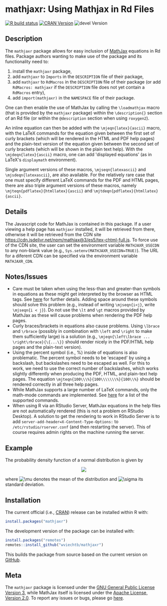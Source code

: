 mathjaxr: Using Mathjax in Rd Files
===================================

[![R build status](https://github.com/wviechtb/mathjaxr/workflows/R-CMD-check/badge.svg)](https://github.com/wviechtb/mathjaxr/actions)
[![CRAN Version](https://www.r-pkg.org/badges/version/mathjaxr)](https://CRAN.R-project.org/package=mathjaxr)
![devel Version](https://img.shields.io/badge/devel-1.5--3-brightgreen.svg)

## Description

The `mathjaxr` package allows for easy inclusion of [MathJax](https://www.mathjax.org/) equations in Rd files. Package authors wanting to make use of the package and its functionality need to:

1. install the `mathjaxr` package,
2. add `mathjaxr` to `Imports` in the `DESCRIPTION` file of their package,
3. add `mathjaxr` to `RdMacros` in the `DESCRIPTION` file of their package (or add `RdMacros: mathjaxr` if the `DESCRIPTION` file does not yet contain a `RdMacros` entry),
4. add `import(mathjaxr)` in the `NAMESPACE` file of their package.

One can then enable the use of MathJax by calling the `\loadmathjax` macro (that is provided by the `mathjaxr` package) within the `\description{}` section of an Rd file (or within the `@description` section when using `roxygen2`).

An inline equation can then be added with the `\mjeqn{latex}{ascii}` macro, with the LaTeX commands for the equation given between the first set of curly brackets (which will be rendered in the HTML and PDF help pages) and the plain-text version of the equation given between the second set of curly brackets (which will be shown in the plain text help). With the `\mjdeqn{latex}{ascii}` macro, one can add 'displayed equations' (as in LaTeX's `displaymath` environment).

Single argument versions of these macros, `\mjseqn{latexascii}` and `\mjsdeqn{latexascii}`, are also available. For the relatively rare case that one must specify different LaTeX commands for the PDF and HTML pages, there are also triple argument versions of these macros, namely `\mjteqn{pdflatex}{htmllatex}{ascii}` and `\mjtdeqn{pdflatex}{htmllatex}{ascii}`.

## Details

The Javascript code for MathJax is contained in this package. If a user viewing a help page has `mathjaxr` installed, it will be retrieved from there, otherwise it will be retrieved from the CDN site https://cdn.jsdelivr.net/npm/mathjax@3/es5/tex-chtml-full.js. To force use of the CDN site, the user can set the environment variable `MATHJAXR_USECDN` to any non-blank value (e.g., `Sys.setenv(MATHJAXR_USECDN=TRUE)`). The URL for a diferent CDN can be specified via the environment variable `MATHJAXR_CDN`.

## Notes/Issues

- Care must be taken when using the less-than and greater-than symbols in equations as these might get interpreted by the browser as HTML tags. See [here](https://docs.mathjax.org/en/latest/input/tex/html.html) for further details. Adding space around these symbols should solve this problem (e.g., instead of writing `\mjseqn{i<j}`, write `\mjseqn{i < j}`). Do not use the `\lt` and `\gt` macros provided by MathJax as these will cause problems when rendering the PDF help pages.
- Curly braces/brackets in equations also cause problems. Using `\lbrace` and `\rbrace` (possibly in combination with `\left` and `\right` to make them sufficiently large) is a solution (e.g., `\mjeqn{\left\lbrace ... \right\rbrace}{\{...\}}` should render nicely in the PDF/HTML help pages and the plain-text version).
- Using the percent symbol (i.e., %) inside of equations is also problematic. The percent symbol needs to be 'escaped' by using a backslash, but backslashes need to be escaped as well. For this to work, we need to use the correct number of backslashes, which works slightly differently when producing the PDF, HTML, and plain-text help pages. The equation `\mjteqn{100\\\%}{100\\\\\\\%}{100\\%}` should be rendered correctly in all three help pages.
- While MathJax supports a large number of LaTeX commands, only the math-mode commands are implemented. See [here](https://docs.mathjax.org/en/latest/input/tex/macros/index.html) for a list of the supported commands.
- When using R via an RStudio Server, MathJax equations in the help files are not automatically rendered (this is not a problem on RStudio Desktop). A solution to get the rendering to work in RStudio Server is to add `server-add-header=X-Content-Type-Options:` to `/etc/rstudio/rserver.conf` (and then restarting the server). This of course requires admin rights on the machine running the server.

## Example

The probability density function of a normal distribution is given by

<p align="center">
<img src="https://render.githubusercontent.com/render/math?math=%5CLarge%20f(x)%20%3D%20%5Cfrac%7B1%7D%7B%5Csqrt%7B2%5Cpi%7D%20%5Csigma%7D%20e%5E%7B-%5Cfrac%7B1%7D%7B2%7D%5Cleft(%5Cfrac%7Bx-%5Cmu%7D%7B%5Csigma%7D%5Cright)%5E2%7D%2C">
</p>

where ![\mu](https://render.githubusercontent.com/render/math?math=%5Cmu) denotes the mean of the distribution and ![\sigma](https://render.githubusercontent.com/render/math?math=%5Csigma) its standard deviation.

## Installation

The current official (i.e., [CRAN](https://cran.r-project.org/package=mathjaxr)) release can be installed within R with:

```r
install.packages("mathjaxr")
```

The development version of the package can be installed with:

```r
install.packages("remotes")
remotes::install_github("wviechtb/mathjaxr")
```

This builds the package from source based on the current version on [GitHub](https://github.com/wviechtb/mathjaxr).

## Meta

The `mathjaxr` package is licensed under the [GNU General Public License Version 3](https://www.gnu.org/licenses/gpl-3.0.txt), while MathJax itself is licensed under the [Apache License, Version 2.0](https://github.com/mathjax/MathJax/blob/master/LICENSE). To report any issues or bugs, please go [here](https://github.com/wviechtb/mathjaxr/issues).
